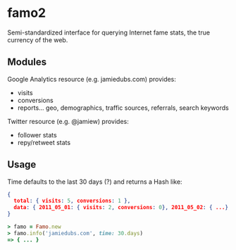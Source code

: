 famo2
=====

Semi-standardized interface for querying Internet fame stats, the true currency of the web.

Modules
-------

Google Analytics resource (e.g. jamiedubs.com) provides:
* visits
* conversions
* reports... geo, demographics, traffic sources, referrals, search keywords

Twitter resource (e.g. @jamiew) provides:
* follower stats
* repy/retweet stats

Usage
-----

Time defaults to the last 30 days (?) and returns a Hash like:
```json
{
  total: { visits: 5, conversions: 1 },
  data: { 2011_05_01: { visits: 2, conversions: 0}, 2011_05_02: { ...}, ... }
}
```


```ruby
> famo = Famo.new
> famo.info('jamiedubs.com', time: 30.days)
=> { ... }
```

